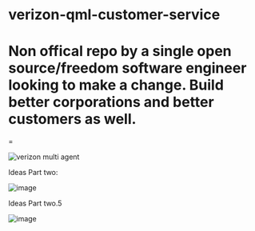 # verizon-qml-customer-service

# Non offical repo by a single open source/freedom software engineer looking to make a change. Build better corporations and better customers as well. 
=


![verizon multi agent](https://github.com/graylan0/verizon-qml-customer-service/assets/34530588/44dd16df-42cb-431d-90ae-12e41f87ec41)



Ideas Part two:

![image](https://github.com/graylan0/verizon-qml-customer-service/assets/34530588/1f95743f-1f0e-4e39-8898-1ffb9c7a4620)


Ideas Part two.5

![image](https://github.com/graylan0/verizon-qml-customer-service/assets/34530588/190baac8-f360-4696-9564-f809ce9fc526)
